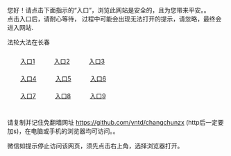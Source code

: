 您好！请点击下面指示的“入口”，浏览此网站是安全的，且为您带来平安。。 <br/>
点击入口后，请耐心等待， 过程中可能会出现无法打开的提示，请忽略，最终会进入网站. </br>

法轮大法在长春<br/>
<div style="padding:10px"><a style="margin:20px" target="_blank" href="https://d139dt1aza9a5m.cloudfront.net/2Qpsp?yawlgai" id="ccLink1" rel="nofollow">入口1</a> <a target="_blank" style="margin:20px" href="https://d2fmqvfmjdh0ny.cloudfront.net/2Qpsp?txnarjtz" id="ccLink2" rel="nofollow">入口2</a> <a style="margin:20px" target="_blank" href="https://dwlzt8x35w402.cloudfront.net/2Qpsp?rgprkya" id="ccLink3" rel="nofollow">入口3</a></div>

<div style="padding:10px" ><a style="margin:20px" target="_blank" href="https://d139dt1aza9a5m.cloudfront.net/2Qpsp?yawlgai" id="ccLink4" rel="nofollow">入口4</a> <a style="margin:20px" href="https://d2fmqvfmjdh0ny.cloudfront.net/2Qpsp?txnarjtz" target="_blank" id="ccLink5" rel="nofollow">入口5</a> <a style="margin:20px" href="https://dwlzt8x35w402.cloudfront.net/2Qpsp?rgprkya" target="_blank" id="ccLink6" rel="nofollow">入口6</a></div>

<div style="padding:10px"><a style="margin:20px" target="_blank" href="https://d139dt1aza9a5m.cloudfront.net/2Qpsp?yawlgai" id="ccLink7" rel="nofollow">入口7</a> <a style="margin:20px" href="https://d2fmqvfmjdh0ny.cloudfront.net/2Qpsp?txnarjtz" target="_blank" id="ccLink8" rel="nofollow">入口8</a> <a style="margin:20px" target="_blank" href="https://dwlzt8x35w402.cloudfront.net/2Qpsp?rgprkya" id="ccLink9" rel="nofollow">入口9</a></div>

<br/>



请复制并记住免翻墙网址 https://github.com/yntd/changchunzx (http后一定要加s)，在电脑或手机的浏览器均可访问。。<br/>

微信如提示停止访问该网页，须先点击右上角，选择浏览器打开。
